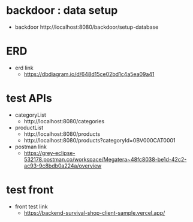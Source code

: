 # backdoor : data setup

* backdoor
  http://localhost:8080/backdoor/setup-database

# ERD

* erd link
    * https://dbdiagram.io/d/648d15ce02bd1c4a5ea09a41

# test APIs

* categoryList
    * http://localhost:8080/categories
* productList
    * http://localhost:8080/products
    * http://localhost:8080/products?categoryId=0BV000CAT0001
* postman link
    * https://grey-eclipse-532178.postman.co/workspace/Megatera~48fc8038-be1d-42c2-ac93-9c8bdb0a224a/overview

# test front

* front test link
    * https://backend-survival-shop-client-sample.vercel.app/
